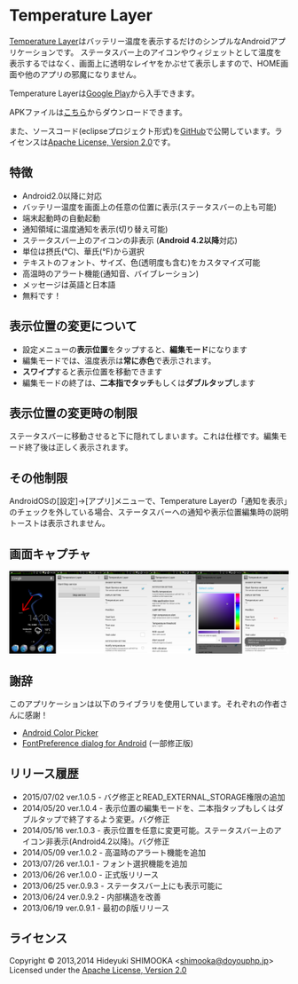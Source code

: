 Temperature Layer
=================
[Temperature Layer]はバッテリー温度を表示するだけのシンプルなAndroidアプリケーションです。
ステータスバー上のアイコンやウィジェットとして温度を表示するではなく、画面上に透明なレイヤをかぶせて表示しますので、HOME画面や他のアプリの邪魔になりません。

Temperature Layerは[Google Play]から入手できます。

APKファイルは[こちら](https://www.dropbox.com/sh/0c8u8q45v6vs8es/AAAjNQ0GiQj1sJ3LEwUiV0SHa/TemperatureLayer)からダウンロードできます。

また、ソースコード(eclipseプロジェクト形式)を[GitHub](https://github.com/shimooka/TemperatureLayer)で公開しています。ライセンスは[Apache License, Version 2.0][Apache]です。

特徴
----

- Android2.0以降に対応
- バッテリー温度を画面上の任意の位置に表示(ステータスバーの上も可能)
- 端末起動時の自動起動
- 通知領域に温度通知を表示(切り替え可能)
- ステータスバー上のアイコンの非表示 (**Android 4.2以降**対応)
- 単位は摂氏(°C)、華氏(°F)から選択
- テキストのフォント、サイズ、色(透明度も含む)をカスタマイズ可能
- 高温時のアラート機能(通知音、バイブレーション)
- メッセージは英語と日本語
- 無料です！

表示位置の変更について
----------------------

- 設定メニューの**表示位置**をタップすると、**編集モード**になります
- 編集モードでは、温度表示は**常に赤色**で表示されます。
- **スワイプ**すると表示位置を移動できます
- 編集モードの終了は、**二本指でタッチ**もしくは**ダブルタップ**します

表示位置の変更時の制限
----------------------
ステータスバーに移動させると下に隠れてしまいます。これは仕様です。編集モード終了後は正しく表示されます。

その他制限
----------------------
AndroidOSの[設定]→[アプリ]メニューで、Temperature Layerの「通知を表示」のチェックを外している場合、ステータスバーへの通知や表示位置編集時の説明トーストは表示されません。

画面キャプチャ
--------------
![All screen of Temperature Layer](capture.png)

謝辞
----
このアプリケーションは以下のライブラリを使用しています。それぞれの作者さんに感謝！

- [Android Color Picker]
- [FontPreference dialog for Android] (一部修正版)

リリース履歴
------------
- 2015/07/02 ver.1.0.5 - バグ修正とREAD_EXTERNAL_STORAGE権限の追加
- 2014/05/20 ver.1.0.4 - 表示位置の編集モードを、二本指タップもしくはダブルタップで終了するよう変更。バグ修正
- 2014/05/16 ver.1.0.3 - 表示位置を任意に変更可能。ステータスバー上のアイコン非表示(Android4.2以降)。バグ修正
- 2014/05/09 ver.1.0.2 - 高温時のアラート機能を追加
- 2013/07/26 ver.1.0.1 - フォント選択機能を追加
- 2013/06/26 ver.1.0.0 - 正式版リリース
- 2013/06/25 ver.0.9.3 - ステータスバー上にも表示可能に
- 2013/06/24 ver.0.9.2 - 内部構造を改善
- 2013/06/19 ver.0.9.1 - 最初のβ版リリース

ライセンス
----------
Copyright &copy; 2013,2014 Hideyuki SHIMOOKA &lt;shimooka@doyouphp.jp&gt; 
Licensed under the [Apache License, Version 2.0][Apache]

[Apache]: http://www.apache.org/licenses/LICENSE-2.0
[Android Color Picker]: https://code.google.com/p/android-color-picker/
[Temperature Layer]: https://play.google.com/store/apps/details?id=jp.doyouphp.android.temperaturelayer
[Google Play]: https://play.google.com/store/apps/details?id=jp.doyouphp.android.temperaturelayer
[FontPreference dialog for Android]: http://www.ulduzsoft.com/2012/01/fontpreference-dialog-for-android/
